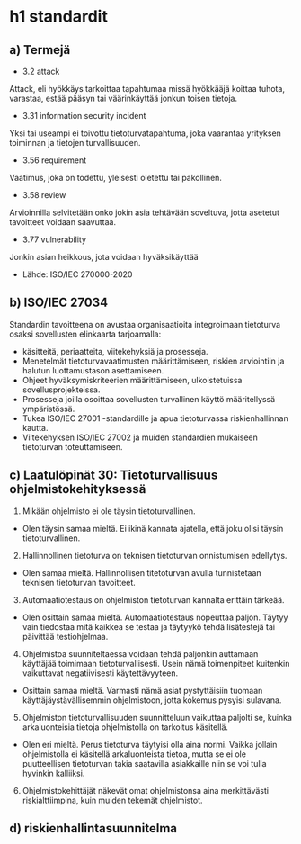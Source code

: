 # h1 standardit
## a) Termejä
* 3.2 attack

Attack, eli hyökkäys tarkoittaa tapahtumaa missä hyökkääjä koittaa tuhota, varastaa, estää pääsyn tai väärinkäyttää jonkun toisen tietoja.
* 3.31 information security incident

Yksi tai useampi ei toivottu tietoturvatapahtuma, joka vaarantaa yrityksen toiminnan ja tietojen turvallisuuden. 
* 3.56 requirement

Vaatimus, joka on todettu, yleisesti oletettu tai pakollinen.
* 3.58 review

Arvioinnilla selvitetään onko jokin asia tehtävään soveltuva, jotta asetetut tavoitteet voidaan saavuttaa. 

* 3.77 vulnerability

Jonkin asian heikkous, jota voidaan hyväksikäyttää

* Lähde: ISO/IEC 270000-2020

## b) ISO/IEC 27034
Standardin tavoitteena on avustaa organisaatioita integroimaan tietoturva osaksi sovellusten elinkaarta tarjoamalla:
* käsitteitä, periaatteita, viitekehyksiä ja prosesseja.
* Menetelmät tietoturvavaatimusten määrittämiseen, riskien arviointiin ja halutun luottamustason asettamiseen.
* Ohjeet hyväksymiskriteerien määrittämiseen, ulkoistetuissa sovellusprojekteissa.
* Prosesseja joilla osoittaa sovellusten turvallinen käyttö määritellyssä ympäristössä.
* Tukea ISO/IEC 27001 -standardille ja apua tietoturvassa riskienhallinnan kautta.
* Viitekehyksen ISO/IEC 27002 ja muiden standardien mukaiseen tietoturvan toteuttamiseen.

## c) Laatulöpinät 30: Tietoturvallisuus ohjelmistokehityksessä
1. Mikään ohjelmisto ei ole täysin tietoturvallinen.
* Olen täysin samaa mieltä. Ei ikinä kannata ajatella, että joku olisi täysin tietoturvallinen.
2. Hallinnollinen tietoturva on teknisen tietoturvan onnistumisen edellytys.
* Olen samaa mieltä. Hallinnollisen titetoturvan avulla tunnistetaan teknisen tietoturvan tavoitteet.
3. Automaatiotestaus on ohjelmiston tietoturvan kannalta erittäin tärkeää.
* Olen osittain samaa mieltä. Automaatiotestaus nopeuttaa paljon. Täytyy vain tiedostaa mitä kaikkea se testaa ja täytyykö tehdä lisätestejä tai päivittää testiohjelmaa.
4. Ohjelmistoa suunniteltaessa voidaan tehdä paljonkin auttamaan käyttäjää toimimaan tietoturvallisesti. Usein nämä toimenpiteet kuitenkin vaikuttavat negatiivisesti käytettävyyteen.
* Osittain samaa mieltä. Varmasti nämä asiat pystyttäisiin tuomaan käyttäjäystävällisemmin ohjelmistoon, jotta kokemus pysyisi sulavana.
5. Ohjelmiston tietoturvallisuuden suunnitteluun vaikuttaa paljolti se, kuinka arkaluonteisia tietoja ohjelmistolla on tarkoitus käsitellä.
* Olen eri mieltä. Perus tietoturva täytyisi olla aina normi. Vaikka jollain ohjelmistolla ei käsitellä arkaluonteista tietoa, mutta se ei ole puutteellisen tietoturvan takia saatavilla asiakkaille niin se voi tulla hyvinkin kalliiksi.
6. Ohjelmistokehittäjät näkevät omat ohjelmistonsa aina merkittävästi riskialttiimpina, kuin muiden tekemät ohjelmistot.

## d) riskienhallintasuunnitelma













